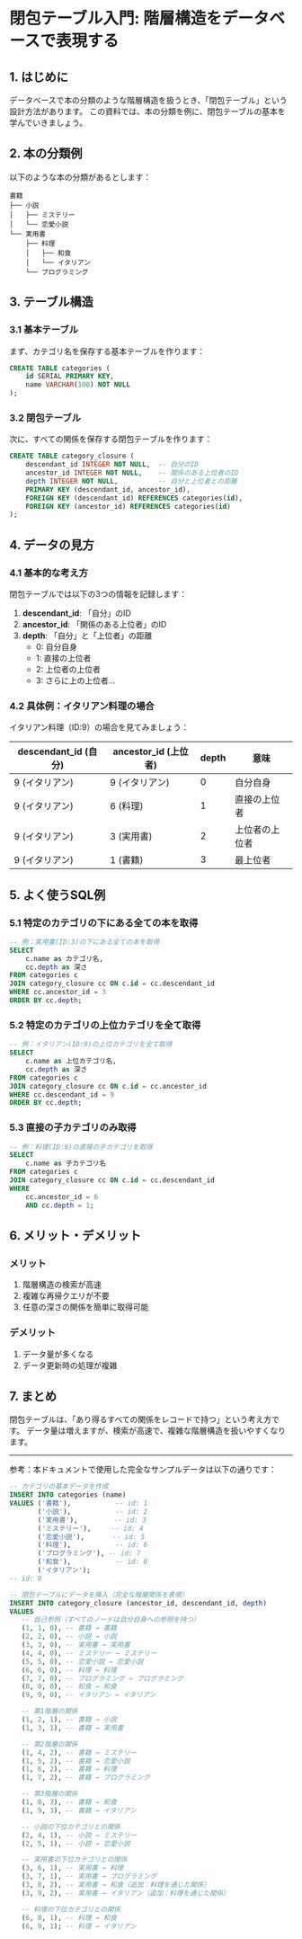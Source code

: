 # 閉包テーブル入門: 階層構造をデータベースで表現する

## 1. はじめに
データベースで本の分類のような階層構造を扱うとき、「閉包テーブル」という設計方法があります。
この資料では、本の分類を例に、閉包テーブルの基本を学んでいきましょう。

## 2. 本の分類例
以下のような本の分類があるとします：

```
書籍
├── 小説
│   ├── ミステリー
│   └── 恋愛小説
└── 実用書
    ├── 料理
    │   ├── 和食
    │   └── イタリアン
    └── プログラミング
```

## 3. テーブル構造

### 3.1 基本テーブル
まず、カテゴリ名を保存する基本テーブルを作ります：

```sql
CREATE TABLE categories (
    id SERIAL PRIMARY KEY,
    name VARCHAR(100) NOT NULL
);
```

### 3.2 閉包テーブル
次に、すべての関係を保存する閉包テーブルを作ります：

```sql
CREATE TABLE category_closure (
    descendant_id INTEGER NOT NULL,  -- 自分のID
    ancestor_id INTEGER NOT NULL,    -- 関係のある上位者のID
    depth INTEGER NOT NULL,          -- 自分と上位者との距離
    PRIMARY KEY (descendant_id, ancestor_id),
    FOREIGN KEY (descendant_id) REFERENCES categories(id),
    FOREIGN KEY (ancestor_id) REFERENCES categories(id)
);
```

## 4. データの見方

### 4.1 基本的な考え方
閉包テーブルでは以下の3つの情報を記録します：

1. **descendant_id**: 「自分」のID
2. **ancestor_id**: 「関係のある上位者」のID
3. **depth**: 「自分」と「上位者」の距離
   - 0: 自分自身
   - 1: 直接の上位者
   - 2: 上位者の上位者
   - 3: さらに上の上位者...

### 4.2 具体例：イタリアン料理の場合
イタリアン料理（ID:9）の場合を見てみましょう：

| descendant_id (自分) | ancestor_id (上位者) | depth | 意味 |
|---------------------|---------------------|-------|------|
| 9 (イタリアン)       | 9 (イタリアン)        | 0     | 自分自身 |
| 9 (イタリアン)       | 6 (料理)            | 1     | 直接の上位者 |
| 9 (イタリアン)       | 3 (実用書)          | 2     | 上位者の上位者 |
| 9 (イタリアン)       | 1 (書籍)            | 3     | 最上位者 |

## 5. よく使うSQL例

### 5.1 特定のカテゴリの下にある全ての本を取得
```sql
-- 例：実用書(ID:3)の下にある全ての本を取得
SELECT 
    c.name as カテゴリ名,
    cc.depth as 深さ
FROM categories c
JOIN category_closure cc ON c.id = cc.descendant_id
WHERE cc.ancestor_id = 3
ORDER BY cc.depth;
```

### 5.2 特定のカテゴリの上位カテゴリを全て取得
```sql
-- 例：イタリアン(ID:9)の上位カテゴリを全て取得
SELECT 
    c.name as 上位カテゴリ名,
    cc.depth as 深さ
FROM categories c
JOIN category_closure cc ON c.id = cc.ancestor_id
WHERE cc.descendant_id = 9
ORDER BY cc.depth;
```

### 5.3 直接の子カテゴリのみ取得
```sql
-- 例：料理(ID:6)の直接の子カテゴリを取得
SELECT 
    c.name as 子カテゴリ名
FROM categories c
JOIN category_closure cc ON c.id = cc.descendant_id
WHERE 
    cc.ancestor_id = 6
    AND cc.depth = 1;
```

## 6. メリット・デメリット

### メリット
1. 階層構造の検索が高速
2. 複雑な再帰クエリが不要
3. 任意の深さの関係を簡単に取得可能

### デメリット
1. データ量が多くなる
2. データ更新時の処理が複雑

## 7. まとめ
閉包テーブルは、「あり得るすべての関係をレコードで持つ」という考え方です。
データ量は増えますが、検索が高速で、複雑な階層構造を扱いやすくなります。

---
参考：本ドキュメントで使用した完全なサンプルデータは以下の通りです：

```sql
-- カテゴリの基本データを作成
INSERT INTO categories (name)
VALUES ('書籍'),           -- id: 1
       ('小説'),           -- id: 2
       ('実用書'),         -- id: 3
       ('ミステリー'),     -- id: 4
       ('恋愛小説'),       -- id: 5
       ('料理'),           -- id: 6
       ('プログラミング'), -- id: 7
       ('和食'),           -- id: 8
       ('イタリアン');
-- id: 9

-- 閉包テーブルにデータを挿入（完全な階層関係を表現）
INSERT INTO category_closure (ancestor_id, descendant_id, depth)
VALUES
   -- 自己参照（すべてのノードは自分自身への参照を持つ）
   (1, 1, 0), -- 書籍 → 書籍
   (2, 2, 0), -- 小説 → 小説
   (3, 3, 0), -- 実用書 → 実用書
   (4, 4, 0), -- ミステリー → ミステリー
   (5, 5, 0), -- 恋愛小説 → 恋愛小説
   (6, 6, 0), -- 料理 → 料理
   (7, 7, 0), -- プログラミング → プログラミング
   (8, 8, 0), -- 和食 → 和食
   (9, 9, 0), -- イタリアン → イタリアン

   -- 第1階層の関係
   (1, 2, 1), -- 書籍 → 小説
   (1, 3, 1), -- 書籍 → 実用書

   -- 第2階層の関係
   (1, 4, 2), -- 書籍 → ミステリー
   (1, 5, 2), -- 書籍 → 恋愛小説
   (1, 6, 2), -- 書籍 → 料理
   (1, 7, 2), -- 書籍 → プログラミング

   -- 第3階層の関係
   (1, 8, 3), -- 書籍 → 和食
   (1, 9, 3), -- 書籍 → イタリアン

   -- 小説の下位カテゴリとの関係
   (2, 4, 1), -- 小説 → ミステリー
   (2, 5, 1), -- 小説 → 恋愛小説

   -- 実用書の下位カテゴリとの関係
   (3, 6, 1), -- 実用書 → 料理
   (3, 7, 1), -- 実用書 → プログラミング
   (3, 8, 2), -- 実用書 → 和食（追加：料理を通じた関係）
   (3, 9, 2), -- 実用書 → イタリアン（追加：料理を通じた関係）

   -- 料理の下位カテゴリとの関係
   (6, 8, 1), -- 料理 → 和食
   (6, 9, 1); -- 料理 → イタリアン
```
